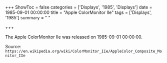 +++
ShowToc = false
categories = ['Displays', '1985', 'Displays']
date = 1985-09-01 00:00:00
title = "Apple ColorMonitor IIe"
tags = ['Displays', '1985']
summary = " "

+++

The Apple ColorMonitor IIe was released on 1985-09-01 00:00:00.

Source: `https://en.wikipedia.org/wiki/ColorMonitor_IIe/AppleColor_Composite_Monitor_IIe`


